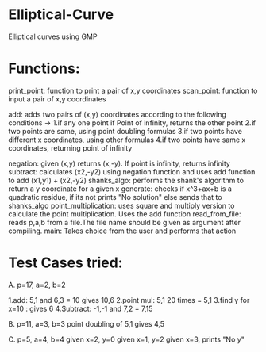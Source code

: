 # Elliptical-Curve
Elliptical curves using GMP

# Functions: 
print_point: function to print a pair of x,y coordinates
scan_point: function to input a pair of x,y coordinates

add: adds two pairs of (x,y) coordinates according to the following conditions -> 
1.if any one point if Point of infinity, returns the other point
2.if two points are same, using point doubling formulas
3.if two points have different x coordinates, using other formulas
4.if two points have same x coordinates, returning point of infinity

negation: given (x,y) returns (x,-y). If point is infinity, returns infinity
subtract: calculates (x2,-y2) using negation function and uses add function to add (x1,y1) + (x2,-y2)
shanks_algo: performs the shank's algorithm to return a y coordinate for a given x
generate: checks if x^3+ax+b is a quadratic residue, if its not prints "No solution" else sends that to shanks_algo
point_multiplication: uses square and multiply version to calculate the point multiplication. Uses the add function
read_from_file: reads p,a,b from a file.The file name should be given as argument after compiling.
main: Takes choice from the user and performs that action


# Test Cases tried:
A. p=17, a=2, b=2

1.add: 5,1 and 6,3 = 10 gives 10,6
2.point mul: 5,1 20 times = 5,1
3.find y for x=10 : gives 6
4.Subtract: -1,-1 and 7,2 = 7,15

B. p=11, a=3, b=3
point doubling of 5,1 gives 4,5

C. p=5, a=4, b=4
given x=2, y=0
given x=1, y=2
given x=3, prints "No y"

